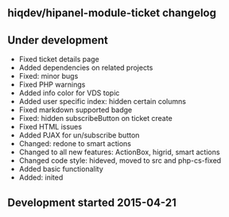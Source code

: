 hiqdev/hipanel-module-ticket changelog
--------------------------------------

## Under development

- Fixed ticket details page
- Added dependencies on related projects
- Fixed: minor bugs
- Fixed PHP warnings
- Added info color for VDS topic
- Added user specific index: hidden certain columns
- Fixed markdown supported badge
- Fixed: hidden subscribeButton on ticket create
- Fixed HTML issues
- Added PJAX for un/subscribe button
- Changed: redone to smart actions
- Changed to all new features: ActionBox, higrid, smart actions
- Changed code style: hideved, moved to src and php-cs-fixed
- Added basic functionality
- Added: inited

## Development started 2015-04-21

